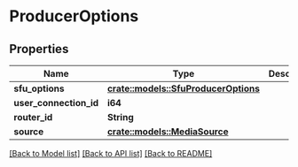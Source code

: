 # ProducerOptions

## Properties

Name | Type | Description | Notes
------------ | ------------- | ------------- | -------------
**sfu_options** | [**crate::models::SfuProducerOptions**](SFUProducerOptions.md) |  | 
**user_connection_id** | **i64** |  | 
**router_id** | **String** |  | 
**source** | [**crate::models::MediaSource**](MediaSource.md) |  | 

[[Back to Model list]](../README.md#documentation-for-models) [[Back to API list]](../README.md#documentation-for-api-endpoints) [[Back to README]](../README.md)


